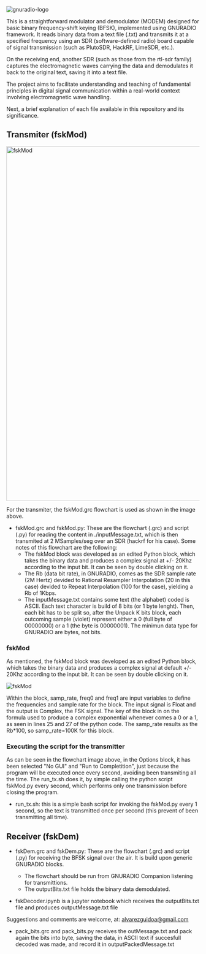
![gnuradio-logo](https://github.com/alvarezguido/gr-fsk-simple-modem/assets/47746423/9796f668-a2ac-4795-84e3-088ffe4362a8)

This is a straightforward modulator and demodulator (MODEM) designed for basic binary frequency-shift keying (BFSK), implemented using GNURADIO framework. It reads binary data from a text file (.txt) and transmits it at a specified frequency using an SDR (software-defined radio) board capable of signal transmission (such as PlutoSDR, HackRF, LimeSDR, etc.).

On the receiving end, another SDR (such as those from the rtl-sdr family) captures the electromagnetic waves carrying the data and demodulates it back to the original text, saving it into a text file.

The project aims to facilitate understanding and teaching of fundamental principles in digital signal communication within a real-world context involving electromagnetic wave handling.

Next, a brief explanation of each file available in this repository and its significance.


## Transmiter (fskMod)
<img width="926" alt="fskMod" src="https://github.com/alvarezguido/gr-fsk-simple-modem/assets/47746423/a86a9f7a-074c-4fdd-9bd8-4a62e8d102e4">

For the transmiter, the fskMod.grc flowchart is used as shown in the image above.

- fskMod.grc and fskMod.py: These are the flowchart (.grc) and script (.py) for reading the content in ./inputMessage.txt, which is then transmited at 2 MSamples/seg over an SDR (hackrf for his case). Some notes of this flowchart are the following:
  * The fskMod block was developed as an edited Python block, which takes the binary data and produces a complex signal at +/- 20Khz according to the input bit. It can be seen by double clicking on it.
  * The Rb (data bit rate), in GNURADIO, comes as the SDR sample rate (2M Hertz) devided to Rational Resampler Interpolation (20 in this case) devided to Repeat Interpolation (100 for the case), yielding a Rb of 1Kbps.
  * The inputMessage.txt contains some text (the alphabet) coded is ASCII. Each text character is build of 8 bits (or 1 byte lenght). Then, each bit has to be split so, after the Unpack K bits block, each outcoming sample (violet) represent either a 0 (full byte of 00000000) or a 1 (the byte is 00000001). The minimun data type for GNURADIO are bytes, not bits.

### fskMod
As mentioned, the fskMod block was developed as an edited Python block, which takes the binary data and produces a complex signal at default +/- 20Khz according to the input bit. It can be seen by double clicking on it.

![fskMod](https://github.com/alvarezguido/gr-fsk-simple-modem/assets/47746423/b92a020b-8360-4b96-8e7d-4708f4840204)

Within the block, samp_rate, freq0 and freq1 are input variables to define the frequencies and sample rate for the block. The input signal is Float and the output is Complex, the FSK signal. The key of the block in on the formula used to produce a complex exponential whenever comes a 0 or a 1, as seen in lines 25 and 27 of the python code. The samp_rate results as the Rb*100, so samp_rate=100K for this block.

### Executing the script for the transmitter
As can be seen in the flowchart image above, in the Options block, it has been selected "No GUI" and "Run to Completition", just because the program will be executed once every second, avoiding been transmiting all the time. The run_tx.sh does it, by simple calling the python script fskMod.py every second, which performs only one transmission before closing the program.

- run_tx.sh: this is a simple bash script for invoking the fskMod.py every 1 second, so the text is transmitted once per second (this prevent of been transmitting all time).

## Receiver (fskDem)
- fskDem.grc and fskDem.py: These are the flowchart (.grc) and script (.py) for receiving the BFSK signal over the air. It is build upon generic GNURADIO blocks.
  * The flowchart should be run from GNURADIO Companion listening for transmittions.
  * The outputBits.txt file holds the binary data demodulated.

- fskDecoder.ipynb is a jupyter notebook which receives the outputBits.txt file and produces outputMessage.txt file

Suggestions and comments are welcome, at: alvarezguidoa@gmail.com


 

- pack_bits.grc and pack_bits.py receives the outMessage.txt and pack again the bits into byte, saving the data, in ASCII text if succesfull decoded was made, and record it in outputPackedMessage.txt
